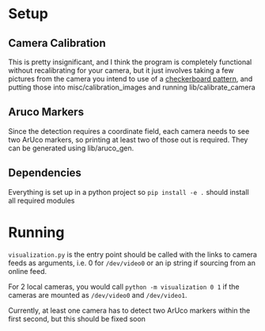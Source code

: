 # Setup

## Camera Calibration

This is pretty insignificant, and I think the program is completely functional without recalibrating for your camera, but it just involves taking a few pictures from the camera you intend to use of a [checkerboard pattern](https://markhedleyjones.com/projects/calibration-checkerboard-collection), and putting those into misc/calibration_images and running lib/calibrate_camera

## Aruco Markers

Since the detection requires a coordinate field, each camera needs to see two ArUco markers, so printing at least two of those out is required. They can be generated using lib/aruco_gen.

## Dependencies

Everything is set up in a python project so `pip install -e .` should install all required modules

# Running

`visualization.py` is the entry point should be called with the links to camera feeds as arguments, i.e. 0 for `/dev/video0` or an ip string if sourcing from an online feed.

For 2 local cameras, you would call `python -m visualization 0 1` if the cameras are mounted as `/dev/video0` and `/dev/video1`.

Currently, at least one camera has to detect two ArUco markers within the first second, but this should be fixed soon


